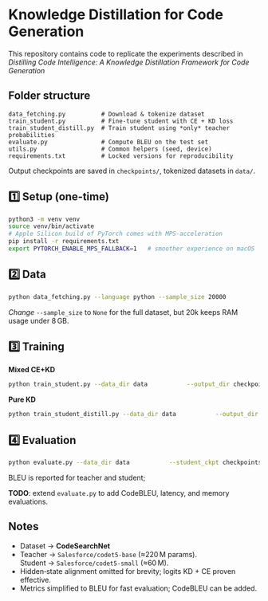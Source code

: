 # Knowledge Distillation for Code Generation

This repository contains code to replicate the experiments
described in *Distilling Code Intelligence: A Knowledge Distillation Framework for Code Generation* 

## Folder structure
```
data_fetching.py          # Download & tokenize dataset
train_student.py          # Fine‑tune student with CE + KD loss
train_student_distill.py  # Train student using *only* teacher probabilities
evaluate.py               # Compute BLEU on the test set
utils.py                  # Common helpers (seed, device)
requirements.txt          # Locked versions for reproducibility
```
Output checkpoints are saved in `checkpoints/`, tokenized datasets in `data/`.

## 1️⃣ Setup (one‑time)
```bash
python3 -m venv venv
source venv/bin/activate
# Apple Silicon build of PyTorch comes with MPS‑acceleration
pip install -r requirements.txt
export PYTORCH_ENABLE_MPS_FALLBACK=1   # smoother experience on macOS
```

## 2️⃣ Data
```bash
python data_fetching.py --language python --sample_size 20000
```

*Change* `--sample_size` to `None` for the full dataset, but 20k keeps RAM
usage under 8 GB.

## 3️⃣ Training
**Mixed CE+KD**  
```bash
python train_student.py --data_dir data           --output_dir checkpoints/student_mixed           --epochs 3 --distill_alpha 0.5
```

**Pure KD**  
```bash
python train_student_distill.py --data_dir data           --output_dir checkpoints/student_kd           --epochs 3
```

## 4️⃣ Evaluation
```bash
python evaluate.py --data_dir data           --student_ckpt checkpoints/student_mixed
```

BLEU is reported for teacher and student; 

**TODO**: extend `evaluate.py` to add CodeBLEU, latency, and memory evaluations.

## Notes
* Dataset → **CodeSearchNet** 
* Teacher → `Salesforce/codet5-base` (≈220 M params).  
  Student → `Salesforce/codet5-small` (≈60 M).
* Hidden‑state alignment omitted for brevity; logits KD + CE proven effective.
* Metrics simplified to BLEU for fast evaluation; CodeBLEU can be added.
